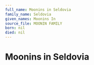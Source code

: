 ```yaml
---
full_name: Moonins in Seldovia
family_name: Seldovia
given_names: Moonins In
source_file: MOONIN FAMILY
born: nil
died: nil
---
```

# Moonins in Seldovia

